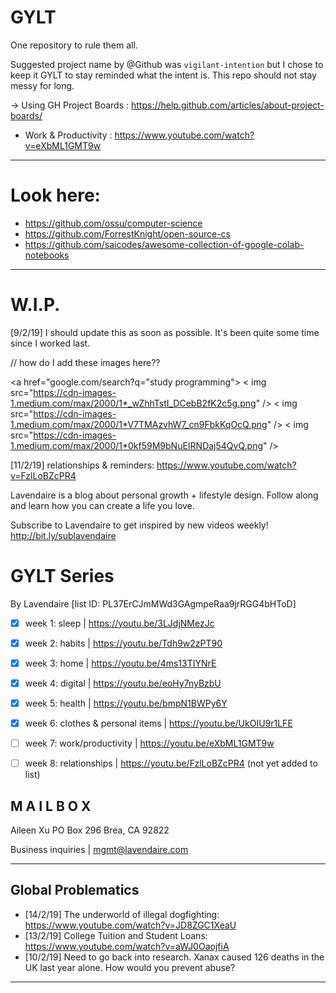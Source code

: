 # GYLT
One repository to rule them all.

Suggested project name by @Github was `vigilant-intention` but I chose to keep it GYLT to stay reminded what the intent is.
This repo should not stay messy for long.

 -> Using GH Project Boards : https://help.github.com/articles/about-project-boards/

+ Work & Productivity : https://www.youtube.com/watch?v=eXbML1GMT9w 

---
# Look here:
+ https://github.com/ossu/computer-science
+ https://github.com/ForrestKnight/open-source-cs
+ https://github.com/saicodes/awesome-collection-of-google-colab-notebooks

---

# W.I.P.

[9/2/19] I should update this as soon as possible. It's been quite some time since I worked last.

// how do I add these images here??

<a href="google.com/search?q="study programming">
 < img src="https://cdn-images-1.medium.com/max/2000/1*_wZhhTstI_DCebB2fK2c5g.png" />
 < img src="https://cdn-images-1.medium.com/max/2000/1*V7TMAzvhW7_cn9FbkKqOcQ.png" />
 < img src="https://cdn-images-1.medium.com/max/2000/1*0kf59M9bNuEIRNDaj54QvQ.png" />
                                                                                 </a>

[11/2/19] relationships & reminders: https://www.youtube.com/watch?v=FzlLoBZcPR4

Lavendaire is a blog about personal growth + lifestyle design. Follow along and learn how you can create a life you love. 

Subscribe to Lavendaire to get inspired by new videos weekly! http://bit.ly/sublavendaire

# GYLT Series
By Lavendaire [list ID: PL37ErCJmMWd3GAgmpeRaa9jrRGG4bHToD]

- [x]  week 1: sleep | https://youtu.be/3LJdjNMezJc

- [x]  week 2: habits | https://youtu.be/Tdh9w2zPT90

- [x]  week 3: home | https://youtu.be/4ms13TIYNrE

- [x]  week 4: digital | https://youtu.be/eoHy7nyBzbU

- [x]  week 5: health | https://youtu.be/bmpN1BWPy6Y

- [x]  week 6: clothes & personal items | https://youtu.be/UkOIU9r1LFE

- [ ]  week 7: work/productivity | https://youtu.be/eXbML1GMT9w

- [ ]  week 8: relationships | https://youtu.be/FzlLoBZcPR4 (not yet added to list)

## M A I L B O X

Aileen Xu
PO Box 296
Brea, CA 92822

Business inquiries | mgmt@lavendaire.com

---
## Global Problematics

+ [14/2/19] The underworld of illegal dogfighting: https://www.youtube.com/watch?v=JD8ZGC1XeaU
+ [13/2/19] College Tuition and Student Loans: https://www.youtube.com/watch?v=aWJ0OaojfiA
+ [10/2/19] Need to go back into research. Xanax caused 126 deaths in the UK last year alone. How would you prevent abuse?

---
